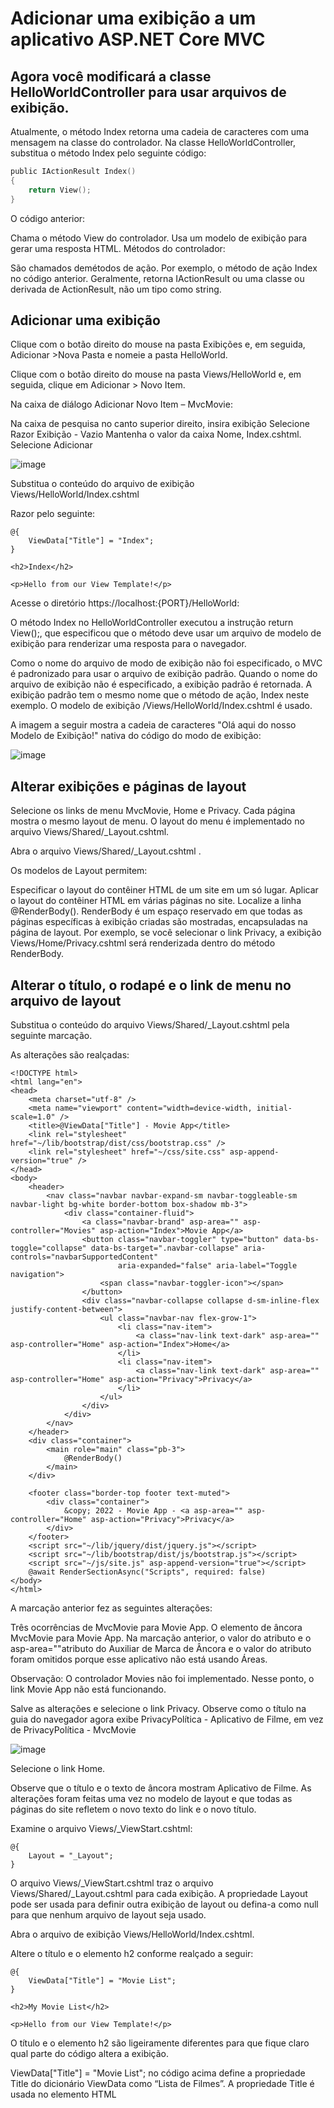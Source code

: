 # Adicionar uma exibição a um aplicativo ASP.NET Core MVC

## Agora você modificará a classe HelloWorldController para usar arquivos de exibição.

Atualmente, o método Index retorna uma cadeia de caracteres com uma mensagem na classe do controlador. Na classe HelloWorldController, substitua o método Index pelo seguinte código:
~~~ c #
public IActionResult Index()
{
    return View();
}
~~~

O código anterior:

Chama o método View do controlador.
Usa um modelo de exibição para gerar uma resposta HTML.
Métodos do controlador:

São chamados demétodos de ação. Por exemplo, o método de ação Index no código anterior.
Geralmente, retorna IActionResult ou uma classe ou derivada de ActionResult, não um tipo como string.

## Adicionar uma exibição

Clique com o botão direito do mouse na pasta Exibições e, em seguida, Adicionar >Nova Pasta e nomeie a pasta HelloWorld.

Clique com o botão direito do mouse na pasta Views/HelloWorld e, em seguida, clique em Adicionar > Novo Item.

Na caixa de diálogo Adicionar Novo Item – MvcMovie:

Na caixa de pesquisa no canto superior direito, insira exibição
Selecione Razor Exibição - Vazio
Mantenha o valor da caixa Nome, Index.cshtml.
Selecione Adicionar

![image](https://github.com/samenezes/IntroducaoAspCoreMVC/assets/61150892/084da3f3-2e4f-42f8-b2f6-fc9a9cff4f67)

Substitua o conteúdo do arquivo de exibição Views/HelloWorld/Index.cshtml

Razor pelo seguinte:

~~~ cshtml #
@{
    ViewData["Title"] = "Index";
}

<h2>Index</h2>

<p>Hello from our View Template!</p>
 ~~~

Acesse o diretório https://localhost:{PORT}/HelloWorld:

O método Index no HelloWorldController executou a instrução return View();, que especificou que o método deve usar um arquivo de modelo de exibição para renderizar uma resposta para o navegador.

Como o nome do arquivo de modo de exibição não foi especificado, o MVC é padronizado para usar o arquivo de exibição padrão. Quando o nome do arquivo de exibição não é especificado, a exibição padrão é retornada. A exibição padrão tem o mesmo nome que o método de ação, Index neste exemplo. O modelo de exibição /Views/HelloWorld/Index.cshtml é usado.

A imagem a seguir mostra a cadeia de caracteres "Olá aqui do nosso Modelo de Exibição!" nativa do código do modo de exibição:

![image](https://github.com/samenezes/IntroducaoAspCoreMVC/assets/61150892/70d4a4f1-ea2e-4692-8c08-b4e73eef6db3)

## Alterar exibições e páginas de layout

Selecione os links de menu MvcMovie, Home e Privacy. Cada página mostra o mesmo layout de menu. O layout do menu é implementado no arquivo Views/Shared/_Layout.cshtml.

Abra o arquivo Views/Shared/_Layout.cshtml .

Os modelos de Layout permitem:

Especificar o layout do contêiner HTML de um site em um só lugar.
Aplicar o layout do contêiner HTML em várias páginas no site.
Localize a linha @RenderBody(). RenderBody é um espaço reservado em que todas as páginas específicas à exibição criadas são mostradas, encapsuladas na página de layout. Por exemplo, se você selecionar o link Privacy, a exibição Views/Home/Privacy.cshtml será renderizada dentro do método RenderBody.

## Alterar o título, o rodapé e o link de menu no arquivo de layout

Substitua o conteúdo do arquivo Views/Shared/_Layout.cshtml pela seguinte marcação. 

As alterações são realçadas:

~~~ cshtml #
<!DOCTYPE html>
<html lang="en">
<head>
    <meta charset="utf-8" />
    <meta name="viewport" content="width=device-width, initial-scale=1.0" />
    <title>@ViewData["Title"] - Movie App</title>
    <link rel="stylesheet" href="~/lib/bootstrap/dist/css/bootstrap.css" />
    <link rel="stylesheet" href="~/css/site.css" asp-append-version="true" />
</head>
<body>
    <header>
        <nav class="navbar navbar-expand-sm navbar-toggleable-sm navbar-light bg-white border-bottom box-shadow mb-3">
            <div class="container-fluid">
                <a class="navbar-brand" asp-area="" asp-controller="Movies" asp-action="Index">Movie App</a>
                <button class="navbar-toggler" type="button" data-bs-toggle="collapse" data-bs-target=".navbar-collapse" aria-controls="navbarSupportedContent"
                        aria-expanded="false" aria-label="Toggle navigation">
                    <span class="navbar-toggler-icon"></span>
                </button>
                <div class="navbar-collapse collapse d-sm-inline-flex justify-content-between">
                    <ul class="navbar-nav flex-grow-1">
                        <li class="nav-item">
                            <a class="nav-link text-dark" asp-area="" asp-controller="Home" asp-action="Index">Home</a>
                        </li>
                        <li class="nav-item">
                            <a class="nav-link text-dark" asp-area="" asp-controller="Home" asp-action="Privacy">Privacy</a>
                        </li>
                    </ul>
                </div>
            </div>
        </nav>
    </header>
    <div class="container">
        <main role="main" class="pb-3">
            @RenderBody()
        </main>
    </div>

    <footer class="border-top footer text-muted">
        <div class="container">
            &copy; 2022 - Movie App - <a asp-area="" asp-controller="Home" asp-action="Privacy">Privacy</a>
        </div>
    </footer>
    <script src="~/lib/jquery/dist/jquery.js"></script>
    <script src="~/lib/bootstrap/dist/js/bootstrap.js"></script>
    <script src="~/js/site.js" asp-append-version="true"></script>
    @await RenderSectionAsync("Scripts", required: false)
</body>
</html>
 ~~~
A marcação anterior fez as seguintes alterações:

Três ocorrências de MvcMovie para Movie App.
O elemento de âncora <a class="navbar-brand" asp-area="" asp-controller="Home" asp-action="Index">MvcMovie</a> para <a class="navbar-brand" asp-controller="Movies" asp-action="Index">Movie App</a>.
Na marcação anterior, o valor do atributo e o asp-area=""atributo do Auxiliar de Marca de Âncora e o valor do atributo foram omitidos porque esse aplicativo não está usando Áreas.

Observação: O controlador Movies não foi implementado. Nesse ponto, o link Movie App não está funcionando.

Salve as alterações e selecione o link Privacy. Observe como o título na guia do navegador agora exibe PrivacyPolítica - Aplicativo de Filme, em vez de PrivacyPolítica - MvcMovie

![image](https://github.com/samenezes/IntroducaoAspCoreMVC/assets/61150892/3d1ac8b3-ac98-4afe-ab52-f504321a6c8a)

Selecione o link Home.

Observe que o título e o texto de âncora mostram Aplicativo de Filme. As alterações foram feitas uma vez no modelo de layout e que todas as páginas do site refletem o novo texto do link e o novo título.

Examine o arquivo Views/_ViewStart.cshtml:

~~~ cshtml #
@{
    Layout = "_Layout";
}
~~~
O arquivo Views/_ViewStart.cshtml traz o arquivo Views/Shared/_Layout.cshtml para cada exibição. A propriedade Layout pode ser usada para definir outra exibição de layout ou defina-a como null para que nenhum arquivo de layout seja usado.

Abra o arquivo de exibição Views/HelloWorld/Index.cshtml.

Altere o título e o elemento h2 conforme realçado a seguir:

~~~ cshtml #
@{
    ViewData["Title"] = "Movie List";
}

<h2>My Movie List</h2>

<p>Hello from our View Template!</p>
~~~

O título e o elemento h2 são ligeiramente diferentes para que fique claro qual parte do código altera a exibição.

ViewData["Title"] = "Movie List"; no código acima define a propriedade Title do dicionário ViewData como “Lista de Filmes”. A propriedade Title é usada no elemento HTML <title> na página de layout:

~~~ cshtml #
<title>@ViewData["Title"] - Movie App</title>
~~~

Salve as alterações e navegue para https://localhost:{PORT}/HelloWorld.

Observe que as seguintes alterações foram feitas:

Título do navegador.
Título primário.
Títulos secundários.
Se não houver alterações no navegador, pode ser que o conteúdo que está sendo exibido esteja armazenado em cache. Pressione Ctrl+F5 no navegador para forçar a resposta do servidor a ser carregada. O título do navegador é criado com ViewData["Title"] que definimos no modelo de exibição Index.cshtml e o “- Aplicativo de Filme” adicionado no arquivo de layout.

O conteúdo do modelo de exibição Index.cshtml é mesclado com o modelo de exibição Views/Shared/_Layout.cshtml . Uma única resposta HTML é enviada ao navegador. Os modelos de layout facilitam a realização de alterações que se aplicam a todas as páginas de um aplicativo.

![image](https://github.com/samenezes/IntroducaoAspCoreMVC/assets/61150892/509ff42b-6ae0-4e31-a177-95c4eaa1413b)

No entanto, a pequena quantidade de "dados", a mensagem "Olá aqui do nosso Modelo de Exibição!", é nativa do código.
O aplicativo MVC tem um “V” (exibição), um “C” (controlador), mas ainda nenhum “M” (modelo).


## Passando dados do controlador para a exibição

As ações do controlador são invocadas em resposta a uma solicitação de URL de entrada. Uma classe de controlador é o local em que o código é escrito e que manipula as solicitações recebidas do navegador. O controlador recupera dados de uma fonte de dados e decide qual tipo de resposta será enviada novamente para o navegador. Modelos de exibição podem ser usados em um controlador para gerar e formatar uma resposta HTML para o navegador.

Os controladores são responsáveis por fornecer os dados necessários para que um modelo de exibição renderize uma resposta.

Os modelos de exibição não devem:

Processar lógicas de negócios
Interagir diretamente com algum banco de dados.
O modelo de exibição deve funcionar somente com os dados fornecidos pelo controlador. Manter essa “separação de preocupações” ajuda a manter o código:

Limpo.
Testável.
Descomplicado em relação à manutenção.
Atualmente, o método Welcome na classe HelloWorldController usa um name e um parâmetro IDe, em seguida, gera os valores de saída diretamente no navegador.

Em vez de fazer com que o controlador renderize a resposta como uma cadeia de caracteres, altere o controlador para que ele use um modelo de exibição. O modelo de exibição gera uma resposta dinâmica, o que significa que é necessário passar os dados apropriados do controlador para a exibição para gerar a resposta. Faça isso fazendo com que o controlador coloque os dados dinâmicos (parâmetros) que o modelo de exibição precisa em um dicionário ViewData. O modelo de exibição pode então acessar os dados dinâmicos.

Em HelloWorldController.cs, altere o método Welcome para adicionar um valor Message e NumTimes ao dicionário ViewData.

O dicionário ViewData é um objeto dinâmico, o que significa que qualquer tipo pode ser usado. O objeto ViewData não tem propriedades definidas até que algo seja adicionado. O sistema de model binding do MVC mapeia automaticamente os parâmetros nomeados name e numTimes da cadeia de caracteres de consulta para os parâmetros do método. O HelloWorldController completo:

~~~ c #
using Microsoft.AspNetCore.Mvc;
using System.Text.Encodings.Web;

namespace MvcMovie.Controllers;

public class HelloWorldController : Controller
{
    public IActionResult Index()
    {
        return View();
    }
    public IActionResult Welcome(string name, int numTimes = 1)
    {
        ViewData["Message"] = "Hello " + name;
        ViewData["NumTimes"] = numTimes;
        return View();
    }
}
~~~

O objeto de dicionário ViewData contém dados que serão passados para a exibição.
Criar um modelo de exibição de boas-vindas chamado Views/HelloWorld/Welcome.cshtml.
Você criará um loop no modelo de exibição Welcome.cshtml que exibe “Olá” NumTimes. Substitua o conteúdo de Views/HelloWorld/Welcome.cshtml pelo fornecido a seguir:

~~~ cshtml #
@{
    ViewData["Title"] = "Welcome";
}

<h2>Welcome</h2>

<ul>
    @for (int i = 0; i < (int)ViewData["NumTimes"]!; i++)
    {
        <li>@ViewData["Message"]</li>
    }
</ul>
~~~

Salve as alterações e navegue para a seguinte URL:
https://localhost:{PORT}/HelloWorld/Welcome?name=Sandra&numtimes=4
Os dados são obtidos da URL e passados para o controlador usando o associador MVC.
O controlador empacota os dados em um dicionário ViewData e passa esse objeto para a exibição. Em seguida, a exibição renderiza os dados como HTML para o navegador.

No exemplo acima, o dicionário ViewData foi usado para passar dados do controlador para uma exibição. Mais adiante no tutorial, um modelo de exibição será usado para passar dados de um controlador para uma exibição. A abordagem do modelo de exibição para passar dados é geralmente a preferida em relação à abordagem do dicionário ViewData.



